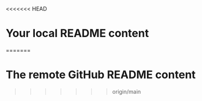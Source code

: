 <<<<<<< HEAD
# Your local README content
=======
# The remote GitHub README content
>>>>>>> origin/main
